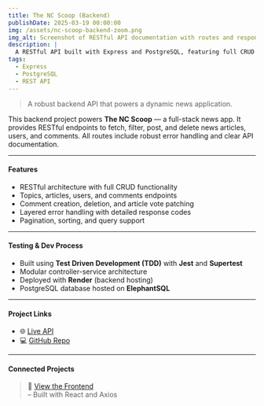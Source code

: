 ```yaml
---
title: The NC Scoop (Backend)
publishDate: 2025-03-19 00:00:00
img: /assets/nc-scoop-backend-zoom.png
img_alt: Screenshot of RESTful API documentation with routes and responses
description: |
  A RESTful API built with Express and PostgreSQL, featuring full CRUD functionality, layered error handling, and tested with Jest and Supertest.
tags:
  - Express
  - PostgreSQL
  - REST API
---
```


> A robust backend API that powers a dynamic news application.

This backend project powers **The NC Scoop** — a full-stack news app. It provides RESTful endpoints to fetch, filter, post, and delete news articles, users, and comments. All routes include robust error handling and clear API documentation.

---

#### Features

- RESTful architecture with full CRUD functionality
- Topics, articles, users, and comments endpoints
- Comment creation, deletion, and article vote patching
- Layered error handling with detailed response codes
- Pagination, sorting, and query support

---

#### Testing & Dev Process

- Built using **Test Driven Development (TDD)** with **Jest** and **Supertest**
- Modular controller-service architecture
- Deployed with **Render** (backend hosting)
- PostgreSQL database hosted on **ElephantSQL**

---
####  Project Links

- 🌐 [Live API](https://be-nc-news-btqn.onrender.com/api)  
- 💻 [GitHub Repo](https://github.com/JC-Ellis/be-nc-news)

---

#### Connected Projects

> 🔗 [View the Frontend](./the-nc-scoop-frontend)<br> – Built with React and Axios